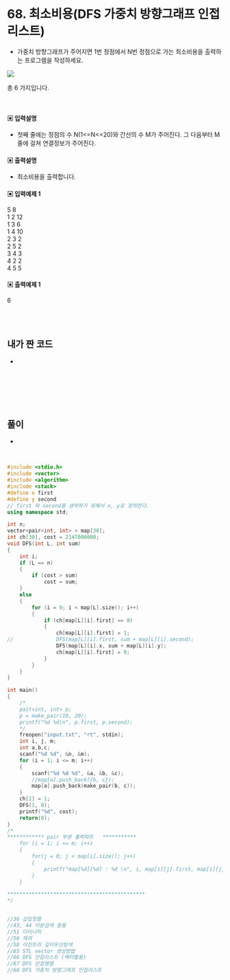 # 68. 최소비용(DFS 가중치 방향그래프 인접리스트)

* 가중치 방향그래프가 주어지면 1번 정점에서 N번 정점으로 가는 최소비용을 출력하는 프로그램을 작성하세요.

![](https://github.com/MinsoftK/c-Algorithm_Q/blob/master/img/67.png?raw=true)

총 6 가지입니다. 



<br/>

#### ▣ 입력설명

* 첫째 줄에는 정점의 수 N(1<=N<=20)와 간선의 수 M가 주어진다. 그 다음부터 M줄에 걸쳐 연결정보가 주어진다.


#### ▣ 출력설명

* 최소비용을 출력합니다.


#### ▣ 입력예제 1
5 8  
1 2 12  
1 3 6  
1 4 10  
2 3 2  
2 5 2  
3 4 3  
4 2 2  
4 5 5  




#### ▣ 출력예제 1
6

<br/>
<br/>


## 내가 짠 코드
*

<br/>

```c++


```


<br><br> 

## 풀이
*  

<br/>

```c++
#include <stdio.h>
#include <vector>
#include <algorithm>
#include <stack>
#define	x first
#define	y second
// first 와 second를 생략하기 위해서 x, y로 정의한다. 
using namespace std;

int n;
vector<pair<int, int> > map[30];
int ch[30], cost = 2147000000;
void DFS(int L, int sum)
{
	int i;
	if (L == n)
	{
		if (cost > sum)
			cost = sum;
	}
	else
	{
		for (i = 0; i < map[L].size(); i++)
		{
			if (ch[map[L][i].first] == 0)
			{
				ch[map[L][i].first] = 1;
//				DFS(map[L][i].first, sum + map[L][i].second);
				DFS(map[L][i].x, sum + map[L][i].y);
				ch[map[L][i].first] = 0;
			}
		}
	}
}

int main()
{
	/*
	pait<int, int> p;
	p = make_pair(10, 20);
	printf("%d %d\n", p.first, p.second);
	*/
	freopen("input.txt", "rt", stdin);
	int i, j, m;
	int a,b,c;
	scanf("%d %d", &n, &m);
	for (i = 1; i <= m; i++)
	{
		scanf("%d %d %d", &a, &b, &c);
		//map[a].push_back({b, c});
		map[a].push_back(make_pair(b, c));
	}
	ch[1] = 1;
	DFS(1, 0);
	printf("%d", cost);
	return(0);
}
/*
************ pair 부분 출력파트   ***********
 	for (i = 1; i <= m; i++)
	{
		for(j = 0; j < map[i].size(); j++)
		{
			printf("map[%d][%d] : %d \n", i, map[i][j].first, map[i][j].second);
		}
	}

*********************************************
*/


//36 삽입정렬 
//43, 44 이분검색 응용 
//51 다이나믹 
//56 재귀
//58 이진트리 깊이우선탐색 
//65 STL vector 생성방법 
//66 DFS 인접리스트 (벡터활용) 
//67 DFS 인접행렬 
//68 DFS 가중치 방향그래프 인접리스트 
```
